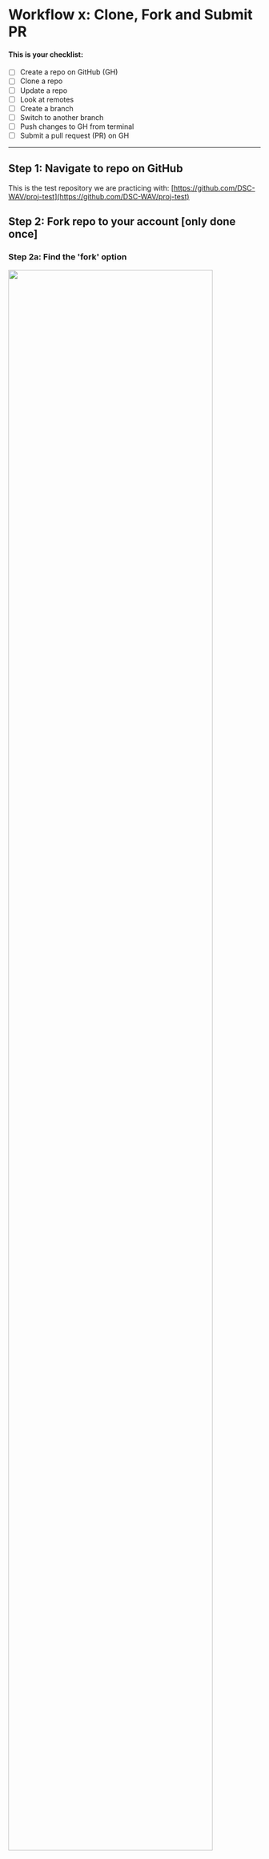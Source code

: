 # Workflow x:  Clone, Fork and Submit PR

#### This is your checklist:
- [ ] Create a repo on GitHub (GH)
- [ ] Clone a repo
- [ ] Update a repo 
- [ ] Look at remotes
- [ ] Create a branch
- [ ] Switch to another branch
- [ ] Push changes to GH from terminal
- [ ] Submit a pull request (PR) on GH

---
## Step 1:  Navigate to repo on GitHub
This is the test repository we are practicing with:  [https://github.com/DSC-WAV/proj-test](https://github.com/DSC-WAV/proj-test)

## Step 2:  Fork repo to your account [only done once]

### Step 2a:  Find the 'fork' option

<kbd>
<p>
<img src="../images/dsc_1repo.png" width="90%" height="90%" />
</p>
</kbd>



<p>


### Step 2b:  The repo is being forked... 

</p>

<kbd>
<p>
<img src="../images/dsc_2forking.png" width="90%" height="90%" />
</p>
</kbd>

<p>
	
### Step 2c:  The repo has been forked!

</p>

<kbd>
<p>
<img src="../images/dsc_3forked.png" width="90%" height="90%" />
</p>
</kbd>


## Step 3: Get URL to `clone` the repo from GitHub to our terminal

**Q:  What is cloning?**  
**A:  Making a copy of something.**

<p>
<img src="../images/orphan_black.jpg" width="50%" height="50%" />
</p>


### Copy URL for cloning
We will make a copy of the repo.  Click on the green button for your forked GitHub repo.  Copy that URL.    <br> 
<img src="../images/github_clone_button.png" align="left" height="40" width="180" >   <br> <br>

Select the method:  
- Option 1:  If you have `ssh` keys set up, select `ssh`
- Option 2:  If you have *not* set up `ssh` keys, can use the **Clone with HTTPS** 

`Copy` the URL.  

<kbd>
<p float="left">
  <img src="../images/dsc_4clone.png" width="95%" height="95%" style="padding:1px;border:thick solid black;" align="top"> 
  
</p>
</kbd>

<p>
</p>


>example of my repo's URL
```text
https://github.com/reshamas/proj-test.git
```

## Step 4:  go to working directory (your local terminal)
Go to your working directory  
>my example
```bash
cd ~/Desktop/gitsample
```

**P**rint **w**orking **d**irectory:  
<kbd> pwd </kbd>

>my example
```bash
pwd
/Users/reshamashaikh/Desktop/gitsample
```  

## Step 5:  Clone the repo  
<kbd> git clone <url_name> </kbd> 
>my example
```bash
git clone https://github.com/reshamas/proj-test.git
```
```bash
Cloning into 'proj-test'...
remote: Enumerating objects: 15, done.
remote: Counting objects: 100% (15/15), done.
remote: Compressing objects: 100% (15/15), done.
remote: Total 15 (delta 5), reused 2 (delta 0), pack-reused 0
Unpacking objects: 100% (15/15), done.
```

## Step 6:  `cd` into the repo
List contents of the current directory.  
<kbd> ls </kbd>

Change directory into the repo directory we just cloned.  
<kbd> cd <repo_name> </kbd>
>my example
```bash
cd proj-test
```

## Step 7:  Look at remotes
**Q:  What is a remote?**  
**A:  **Remotes** are copies of a repo on another computer **(or on a service like GitHub)****

<kbd> git remote -v </kbd>
>my example
```bash
git remote -v
origin	https://github.com/reshamas/proj-test.git (fetch)
origin	https://github.com/reshamas/proj-test.git (push)
```

## Step 8:  Add a remote
We want to make a connection to the "organizational" repo by adding another "remote."

syntax:  
<kbd>
git remote add upstream https://github.com/DSC-WAV/ORIGINAL_REPOSITORY.git
</kbd>

>my example 
```bash
git remote add upstream https://github.com/DSC-WAV/proj-test.git
```

Let's see if the "remote" has been added:  
<kbd>
git remote -v
</kbd>

This should yield output in the following format:  
```bash
origin    https://github.com/YOUR_USERNAME/YOUR_FORK.git (fetch)
origin    https://github.com/YOUR_USERNAME/YOUR_FORK.git (push)
upstream  https://github.com/DSC-WAV/ORIGINAL_REPOSITORY.git (fetch)
upstream  https://github.com/DSC-WAV/ORIGINAL_REPOSITORY.git (push)
```

>my example
```bash
origin	https://github.com/reshamas/proj-test.git (fetch)
origin	https://github.com/reshamas/proj-test.git (push)
upstream	https://github.com/DSC-WAV/proj-test.git (fetch)
upstream	https://github.com/DSC-WAV/proj-test.git (push)
```

**Example:**  
* `origin`   [your forked repo] 
* `upstream` [organization repo] 

**Note 1:**  
* notice you have `fetch` and `push` access  

**Note 2:**
* to remove a remote:  <kbd> git remote rm <remote_name> </kbd>

## Step 9:  Update a repo (or "syncing a repo") [done regularly]
This step copies changes from a remote repository to a local repository.  
:key:  Do this **before starting work in a repository so you have the most up-to-date-changes.**   
**Note:**  this is a good step to practice even though the first time you clone a repo it will already be up to date.   

- <kbd> git pull upstream master</kbd> 

---

# :arrow_right_hook: Why use branches?
- **Branching** means you diverge from the main line of development and continue to do work without changing the main line, like "scratch paper" but for online coding.  
- Can work on different parts in the codebase, or "features" or "web page updates"
    - create a separate *history* for each new *feature*
- More details can be found here:  [branches](../git_6_branches.md)


## Step 10:  list branches
<kbd> git branch </kbd>  
>my example
```git
git branch
* master
```

 
## Step 11:  create a working branch
<kbd> git branch <branch_name> </kbd>
	
>my example  
`git branch issue001`

## Step 12:  list branches
<kbd> git branch </kbd>  
>my example
```git
git branch
* master
  issue001
```

## Step 12:  switch to working branch
<kbd> git checkout <branch_name> </kbd>  
>my example  
`git checkout issue001`

**NOTE:** You can create and `checkout` a new branch in one step:  
<kbd>
git checkout -b <branch_name>
	</kbd>
	
>my example
```bash
git checkout -b issue001
```


## Step 13:  create a file
<kbd>  ls </kbd>  
<kbd> touch <file_name> </kbd>  
	
<kbd> touch mercury.md </kbd>  

>my example
```bash
ls
touch mercury.md
```
```bash
ls
total 8
-rw-r--r--  1   32 Nov 22 09:39 README.md
% touch mercury.md
% ls
total 8
-rw-r--r--  1   32 Nov 22 09:39 README.md
-rw-r--r--  1    0 Nov 22 09:49 mercury.md

	mercury.md
```

---
# :arrow_right_hook: Git Workflow

## Git Flow 
| #     | Command                   | Step  | Description      |
|-------|---------------------------| -----|------------------|
|  1    | `git add <filename>`      | begin tracking a file | adds a change in the working directory to the staging area; tells Git that you want to include updates to a particular file in the next commit.  |    
|  2    | `git commit -m "message"` | log the change | changes are recorded in Git (interaction is with local repo) |  
|  3    | `git push`                | finalize the change | changes are pushed from Git (local, terminal) to GitHub (browser account, remote) | 
 
**Note:**  It is better to make many commits with smaller changes rather than of one commit with massive changes: small commits are easier to read and review.


<p>
<img src="../images/git_shopping_cart.jpg" width="99%" height="99%" />
</p>

## Step 14:  get status of repo
<kbd> git status </kbd>  
>my example
```bash
% git status
On branch practice
Untracked files:
  (use "git add <file>..." to include in what will be committed)
	mercury.md
nothing added to commit but untracked files present (use "git add" to track)
```
    
## Step 15:  add/stage a file
<kbd> git add <file_name> </kbd>   
	
>my example  
```bash
git add mercury.md 
```

**Note:**  to `add` a file is to begin tracking it:  
- adds a change in the working directory to the staging area
- tells Git that you want to include updates to a particular file in the next commit

## Step 16:  get status of repo
<kbd> git status </kbd>  
>my example
```bash
% git status
On branch practice
Changes to be committed:
  (use "git reset HEAD <file>..." to unstage)

	new file:   mercury.md
```

## Step 17:  commit a file  
<kbd> git commit -m 'message' </kbd>  
	
>my example
```bash
git commit -m 'adding first planet'
```
	
```bash
% git commit -m 'adding first planet'
[practice 3950dd9] adding first planet
 1 file changed, 0 insertions(+), 0 deletions(-)
 create mode 100644 mercury.md
```
**Note:**  to `commit` a file is to "log the change":  
- changes are recorded in Git (interaction is with local repo)

## Step 18:  get status of repo
<kbd> git status </kbd>  
>my example
```bash
% git status
On branch practice
Changes to be committed:
  (use "git reset HEAD <file>..." to unstage)

	new file:   mercury.md
```

## Step 19:  push changes to your 'working branch' 
<kbd> git push <remote_name> <branch_wip> </kbd>  
	
>my example
```bash
git push origin practice
```	

```bash
Counting objects: 3, done.
Delta compression using up to 4 threads.
Compressing objects: 100% (2/2), done.
Writing objects: 100% (3/3), 273 bytes | 0 bytes/s, done.
Total 3 (delta 0), reused 0 (delta 0)
To https://github.com/reshamas/gitclass.git
 * [new branch]      practice -> practice
 ```
**Note:**  to `push` a "commit" is to "finalize the change":  
- changes are pushed from Git (local, terminal) to GitHub (browser account, remote)

## Step 20:  look at files on working branch (on GitHub)
**Note:**  we are on GitHub in browser
- go to repo
- may want to toggle "Branch"
	
## Step 21:  submit pull request (on GitHub)
Go to GitHub and refresh your browser.  
My url is:  https://github.com/reshamas/gitclass  

Select green button "Compare and pull request"  
<img src="../images/pull_request_button.png" align="left" height="40" width="180" >   <br> <br>

## Step x:  Clean-up (delete branch)
If you have completed a task or solved an "issue", and the PR (pull request) has been merged, you can delete the branch.  
<kbd>
git checkout -D <branch_name>
	</kbd>
	
